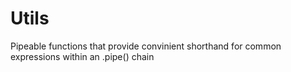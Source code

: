 # Utils

Pipeable functions that provide convinient shorthand for common expressions within an .pipe() chain
